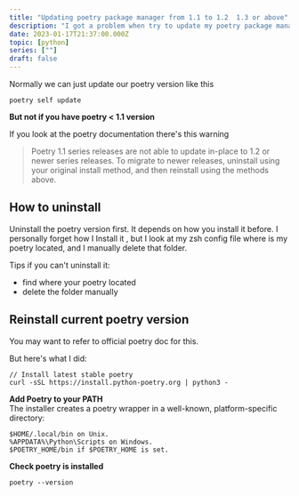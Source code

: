 ```yaml
---
title: "Updating poetry package manager from 1.1 to 1.2  1.3 or above"
description: "I got a problem when try to update my poetry package manager from 1.1 to 1.2  1.3 or above. Here is how I solve it"
date: 2023-01-17T21:37:00.000Z
topic: [python]
series: [""]
draft: false
---
```

Normally we can just update our poetry version like this
```
poetry self update
```

**But not if you have poetry < 1.1 version**

If you look at the poetry documentation there's this warning

> Poetry 1.1 series releases are not able to update in-place to 1.2 or newer series releases. To migrate to newer releases, uninstall using your original install method, and then reinstall using the methods above.

## How to uninstall
Uninstall the poetry version first. It depends on how you install it before. I personally forget how I Install it , but I look at my zsh config file where is my poetry located, and I manually delete that folder.

Tips if you can't uninstall it:
- find where your poetry located
- delete the folder manually

## Reinstall current poetry version 
You may want to refer to official poetry doc for this.

But here's what I did:
```
// Install latest stable poetry
curl -sSL https://install.python-poetry.org | python3 -
```

**Add Poetry to your PATH**  
The installer creates a poetry wrapper in a well-known, platform-specific directory:
```
$HOME/.local/bin on Unix.
%APPDATA%\Python\Scripts on Windows.
$POETRY_HOME/bin if $POETRY_HOME is set.
```

**Check poetry is installed**
```
poetry --version
```
